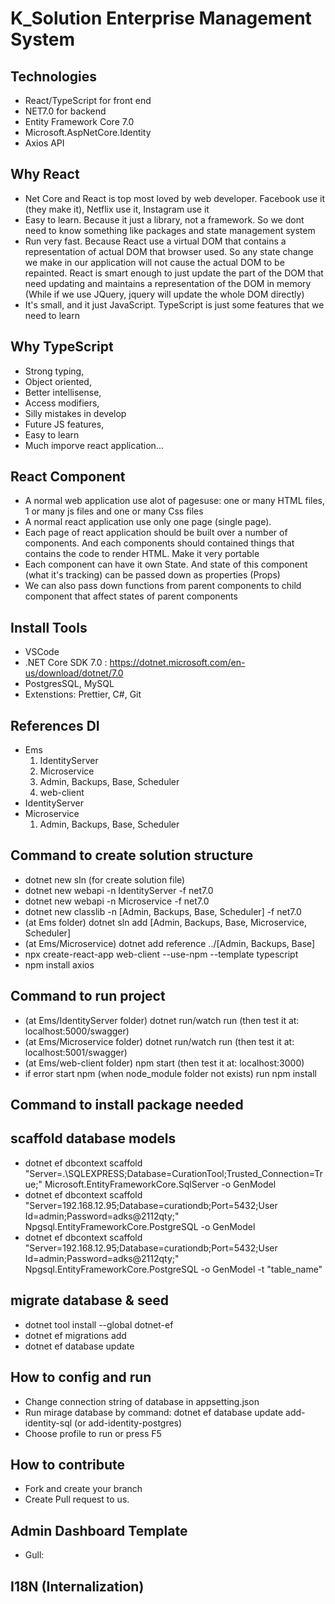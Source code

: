# K_Solution Enterprise Management System

## Technologies

- React/TypeScript for front end
- NET7.0 for backend
- Entity Framework Core 7.0
- Microsoft.AspNetCore.Identity
- Axios API

## Why React

- Net Core and React is top most loved by web developer. Facebook use it (they make it), Netflix use it, Instagram use it
- Easy to learn. Because it just a library, not a framework. So we dont need to know something like packages and state management system
- Run very fast. Because React use a virtual DOM that contains a representation of actual DOM that browser used. So any state change we make in our application will not cause the actual DOM to be repainted. React is smart enough to just update the part of the DOM that need updating and maintains a representation of the DOM in memory (While if we use JQuery, jquery will update the whole DOM directly)
- It's small, and it just JavaScript. TypeScript is just some features that we need to learn

## Why TypeScript

- Strong typing,
- Object oriented,
- Better intellisense,
- Access modifiers,
- Silly mistakes in develop
- Future JS features,
- Easy to learn
- Much imporve react application...

## React Component

- A normal web application use alot of pagesuse: one or many HTML files, 1 or many js files and one or many Css files
- A normal react application use only one page (single page).
- Each page of react application should be built over a number of components. And each components should contained things that contains the code to render HTML. Make it very portable
- Each component can have it own State. And state of this component (what it's tracking) can be passed down as properties (Props)
- We can also pass down functions from parent components to child component that affect states of parent components

## Install Tools

- VSCode
- .NET Core SDK 7.0 : https://dotnet.microsoft.com/en-us/download/dotnet/7.0
- PostgresSQL, MySQL
- Extenstions: Prettier, C#, Git

## References DI

- Ems
  1. IdentityServer
  1. Microservice
  1. Admin, Backups, Base, Scheduler
  1. web-client
- IdentityServer
- Microservice
  1. Admin, Backups, Base, Scheduler

## Command to create solution structure

- dotnet new sln (for create solution file)
- dotnet new webapi -n IdentityServer -f net7.0
- dotnet new webapi -n Microservice -f net7.0
- dotnet new classlib -n [Admin, Backups, Base, Scheduler] -f net7.0
- (at Ems folder) dotnet sln add [Admin, Backups, Base, Microservice, Scheduler]
- (at Ems/Microservice) dotnet add reference ../[Admin, Backups, Base]
- npx create-react-app web-client --use-npm --template typescript
- npm install axios

## Command to run project

- (at Ems/IdentityServer folder) dotnet run/watch run (then test it at: localhost:5000/swagger)
- (at Ems/Microservice folder) dotnet run/watch run (then test it at: localhost:5001/swagger)
- (at Ems/web-client folder) npm start (then test it at: localhost:3000)
- if error start npm (when node_module folder not exists) run npm install

## Command to install package needed

<!-- - dotnet add package Newtonsoft.Json --version 13.0.1
- dotnet add package Swashbuckle.AspNetCore -v 6.4.0
- dotnet add package Microsoft.EntityFrameworkCore.Design --version 6.0.9
- dotnet add package Microsoft.AspNetCore.Diagnostics.EntityFrameworkCore --version 6.0.9
- dotnet add package Microsoft.AspNetCore.Mvc.Razor.RuntimeCompilation --version 6.0.9
- dotnet add package Microsoft.AspNetCore.Identity.EntityFrameworkCore --version 6.0.9
- dotnet add package Microsoft.EntityFrameworkCore.SqlServer --version 6.0.9
- dotnet add package Npgsql.EntityFrameworkCore.PostgreSQL --version 6.0.9
- dotnet add package Microsoft.AspNetCore.Authentication.JwtBearer --version 6.0.9
- dotnet add package FluentValidation.AspNetCore --version 11.2.2
- dotnet add package SSH.NET --version 2020.0.2
- dotnet add package Autofac.Extensions.DependencyInjection --version 8.0.0
- dotnet add package ClosedXML --version 0.97.0 -->

## scaffold database models

- dotnet ef dbcontext scaffold "Server=.\SQLEXPRESS;Database=CurationTool;Trusted_Connection=True;" Microsoft.EntityFrameworkCore.SqlServer -o GenModel
- dotnet ef dbcontext scaffold "Server=192.168.12.95;Database=curationdb;Port=5432;User Id=admin;Password=adks@2112qty;" Npgsql.EntityFrameworkCore.PostgreSQL -o GenModel
- dotnet ef dbcontext scaffold "Server=192.168.12.95;Database=curationdb;Port=5432;User Id=admin;Password=adks@2112qty;" Npgsql.EntityFrameworkCore.PostgreSQL -o GenModel -t "table_name"

## migrate database & seed

- dotnet tool install --global dotnet-ef
- dotnet ef migrations add <init>
- dotnet ef database update

## How to config and run

- Change connection string of database in appsetting.json
- Run mirage database by command: dotnet ef database update add-identity-sql (or add-identity-postgres)
- Choose profile to run or press F5

## How to contribute

- Fork and create your branch
- Create Pull request to us.

## Admin Dashboard Template

- Gull:

## I18N (Internalization)
